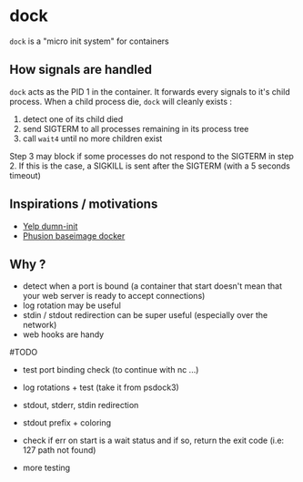 # dock

`dock` is a "micro init system" for containers

## How signals are handled

`dock` acts as the PID 1 in the container. It forwards every signals to it's child process. When a child process die, `dock` will cleanly exists :

1. detect one of its child died
2. send SIGTERM to all processes remaining in its process tree
3. call `wait4` until no more children exist

Step 3 may block if some processes do not respond to the SIGTERM in step 2. If this is the case, a SIGKILL is sent after the SIGTERM (with a 5 seconds timeout)

## Inspirations / motivations

- [Yelp dumn-init](https://github.com/Yelp/dumb-init)
- [Phusion baseimage docker](https://github.com/phusion/baseimage-docker)

## Why ?

- detect when a port is bound (a container that start doesn't mean that your web server is ready to accept connections)
- log rotation may be useful
- stdin / stdout redirection can be super useful (especially over the network)
- web hooks are handy

#TODO

- test port binding check (to continue with nc ...)
- log rotations + test (take it from psdock3)
- stdout, stderr, stdin redirection
- stdout prefix + coloring
- check if err on start is a wait status and if so, return the exit code (i.e: 127 path not found)

- more testing

